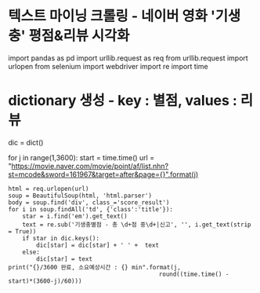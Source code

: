 # 텍스트 마이닝 크롤링 - 네이버 영화 '기생충' 평점&리뷰 시각화

import pandas as pd
import urllib.request as req
from urllib.request import  urlopen
from selenium import webdriver
import re
import time


# dictionary 생성 -  key : 별점, values : 리뷰
dic = dict()

for j in range(1,3600):
    start = time.time()
    url = "https://movie.naver.com/movie/point/af/list.nhn?st=mcode&sword=161967&target=after&page={}".format(j)

    html = req.urlopen(url)
    soup = BeautifulSoup(html, 'html.parser')
    body = soup.find('div', class_='score_result')
    for i in soup.findAll('td', {'class':'title'}):
        star = i.find('em').get_text()
        text = re.sub('기생충별점 - 총 \d+점 중\d+|신고', '', i.get_text(strip = True))
        if star in dic.keys():
            dic[star] = dic[star] + ' ' +  text
        else:
            dic[star] = text
    print("{}/3600 완료, 소요예상시간 : {} min".format(j, 
                                               round((time.time() - start)*(3600-j)/60)))
    
